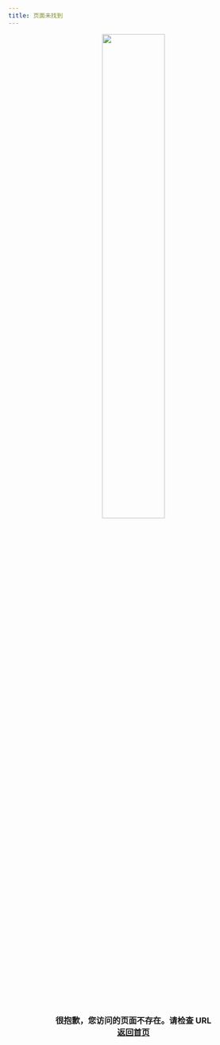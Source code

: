 ```yaml
---
title: 页面未找到
---
```

<div style="text-align:center">
    <img style="width:50%" src="http://cdn.qiniu.liyansheng.top/img/a2bbfc2f2fd59892.png" />
    <h3>很抱歉，您访问的页面不存在。请检查 URL
    <br><a href="/">返回首页</a></h3>
    
</div>



